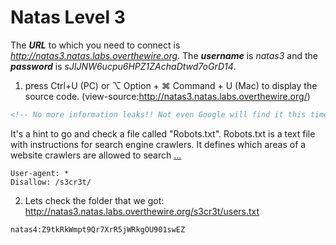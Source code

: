 # Natas Level 3

The ***URL*** to which you need to connect is *http://natas3.natas.labs.overthewire.org*. The ***username*** is *natas3* and the ***password*** is *sJIJNW6ucpu6HPZ1ZAchaDtwd7oGrD14*. 

1. press Ctrl+U (PC) or ⌥ Option + ⌘ Command + U (Mac) to display the source code. (view-source:http://natas3.natas.labs.overthewire.org/)

```html
<!-- No more information leaks!! Not even Google will find it this time... -->
```
It's a hint to go and check a file called "Robots.txt". Robots.txt is a text file with instructions for search engine crawlers. It defines which areas of a website crawlers are allowed to search [...](https://www.seobility.net/en/wiki/Robots.txt?utm_source=google&utm_medium=cpc&utm_campaign=wiki_en&utm_term={robots%20txt}&utm_content=lp_robots.txt&gclid=CjwKCAiApNSABhAlEiwANuR9YBJg7vpAWY8cgaeH0S2ZLDFehVULDjwaYRg5q0t66Ok-f3Cxs2ErGBoCUgoQAvD_BwE)
```
User-agent: *
Disallow: /s3cr3t/
```
2. Lets check the folder that we got: http://natas3.natas.labs.overthewire.org/s3cr3t/users.txt
```
natas4:Z9tkRkWmpt9Qr7XrR5jWRkgOU901swEZ
```
